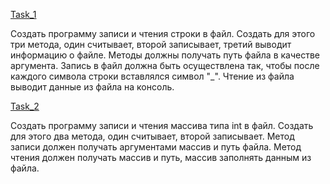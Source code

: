 [Task_1](https://github.com/nomadpyn/CSharp_Lessons/tree/master/12.%20Interaction_with_FileSystem/Task_1)

 Создать программу записи и чтения строки в файл. Создать для этого три метода, один считывает, второй записывает, третий выводит информацию о файле. Методы должны получать путь файла в качестве аргумента. Запись в файл должна быть осуществлена так, чтобы после каждого символа строки вставлялся символ "_". Чтение из файла выводит данные из файла на консоль.

[Task_2](https://github.com/nomadpyn/CSharp_Lessons/tree/master/12.%20Interaction_with_FileSystem/Task_2)

 Создать программу записи и чтения массива типа int в файл. Создать для этого два метода, один считывает, второй записывает. Метод записи должен получать аргументами массив и путь файла. Метод чтения должен получать массив и путь, массив заполнять данным из файла.